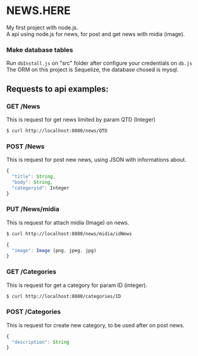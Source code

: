 # NEWS.HERE
My first project with node.js.<br>
A api using node.js for news, for post and get news with midia (image).

### Make database tables
Run <code>dbInstall.js</code> on "src" folder after configure your credentials on <code>db.js</code><br>
The ORM on this project is Sequelize, the database chosed is mysql.

## Requests to api examples:
### GET /News
This is request for get news limited by param QTD (Integer)
```bash
$ curl http://localhost:8080/news/QTD
```

### POST /News
This is request for post new news, using JSON with informations about.
```js
{
  "title": String, 
  "body": String,
  "categoryid": Integer
}
```

### PUT /News/midia
This is request for attach midia (Image) on news.
```bash
$ curl http://localhost:8080/news/midia/idNews
```
```js
{
  "image": Image (png, jpeg, jpg)
}
```

### GET /Categories
This is request for get a category for param ID (integer).
```bash
$ curl http://localhost:8080/categories/ID
```

### POST /Categories
This is request for create new category, to be used after on post news.
```js
{
  "description": String
}
```


